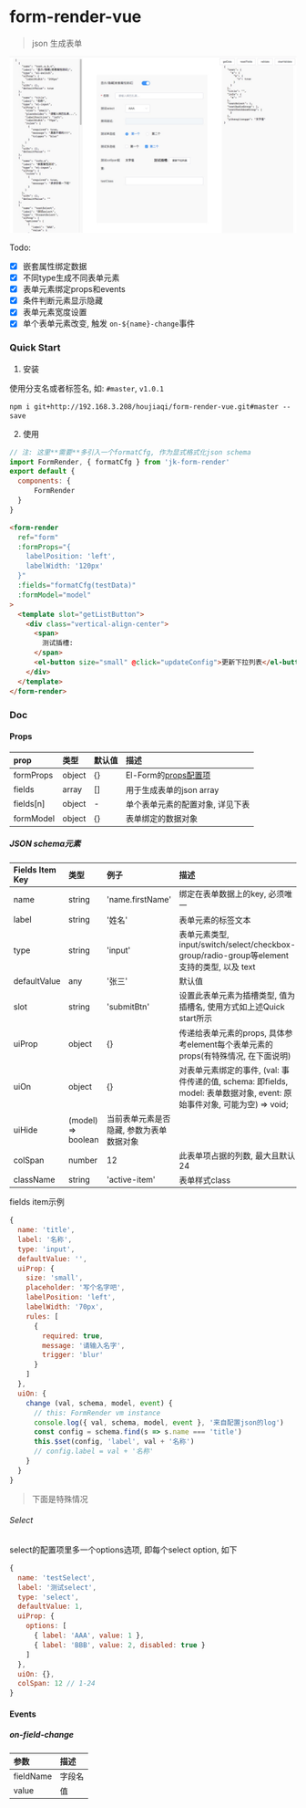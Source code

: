 # form-render-vue
> json 生成表单

![截图](./show.jpg)

Todo:
- [x] 嵌套属性绑定数据
- [x] 不同type生成不同表单元素
- [x] 表单元素绑定props和events
- [x] 条件判断元素显示隐藏
- [x] 表单元素宽度设置
- [x] 单个表单元素改变, 触发 `on-${name}-change`事件

### Quick Start

1. 安装

使用分支名或者标签名, 如: `#master`, `v1.0.1`

```
npm i git+http://192.168.3.208/houjiaqi/form-render-vue.git#master --save
```

2. 使用

```javascript
// 注: 这里**需要**多引入一个formatCfg, 作为显式格式化json schema
import FormRender, { formatCfg } from 'jk-form-render'
export default {
  components: {
      FormRender
  }
}
```

```html
<form-render
  ref="form"
  :formProps="{
    labelPosition: 'left',
    labelWidth: '120px'
  }"
  :fields="formatCfg(testData)"
  :formModel="model"
>
  <template slot="getListButton">
    <div class="vertical-align-center">
      <span>
        测试插槽:
      </span>
      <el-button size="small" @click="updateConfig">更新下拉列表</el-button>
    </div>
  </template>
</form-render>
```

### Doc

#### Props

| prop | 类型 | 默认值 | 描述
| :- | :- | :- | :-
| formProps | object | {} | El-Form的[props配置项](https://element.eleme.cn/#/zh-CN/component/form#form-attributes)
| fields | array | [] | 用于生成表单的json array
| fields[n] | object | - | 单个表单元素的配置对象, 详见下表
| formModel | object | {} | 表单绑定的数据对象



##### JSON schema元素

| Fields Item Key | 类型 | 例子 | 描述
| :- | :- | :- | :-
| name | string | 'name.firstName' | 绑定在表单数据上的key, 必须唯一
| label | string | '姓名' | 表单元素的标签文本
| type | string | 'input' | 表单元素类型, input/switch/select/checkbox-group/radio-group等element支持的类型, 以及 text
| defaultValue | any | '张三' | 默认值
| slot | string | 'submitBtn' | 设置此表单元素为插槽类型, 值为插槽名, 使用方式如上述Quick start所示
| uiProp | object | {} | 传递给表单元素的props, 具体参考element每个表单元素的props(有特殊情况, 在下面说明)
| uiOn | object | {} | 对表单元素绑定的事件, (val: 事件传递的值, schema: 即fields, model: 表单数据对象, event: 原始事件对象, 可能为空) => void; 
| uiHide | (model) => boolean | 当前表单元素是否隐藏, 参数为表单数据对象
| colSpan | number | 12 | 此表单项占据的列数, 最大且默认24
| className | string | 'active-item' | 表单样式class


fields item示例
```javascript
{
  name: 'title',
  label: '名称',
  type: 'input',
  defaultValue: '',
  uiProp: {
    size: 'small',
    placeholder: '写个名字吧',
    labelPosition: 'left',
    labelWidth: '70px',
    rules: [
      {
        required: true,
        message: '请输入名字',
        trigger: 'blur'
      }
    ]
  },
  uiOn: {
    change (val, schema, model, event) {
      // this: FormRender vm instance
      console.log({ val, schema, model, event }, '来自配置json的log')
      const config = schema.find(s => s.name === 'title')
      this.$set(config, 'label', val + '名称')
      // config.label = val + '名称'
    }
  }
}
```

> 下面是特殊情况
###### Select
select的配置项里多一个options选项, 即每个select option, 如下

```javascript
{
  name: 'testSelect',
  label: '测试select',
  type: 'select',
  defaultValue: 1,
  uiProp: {
    options: [
      { label: 'AAA', value: 1 },
      { label: 'BBB', value: 2, disabled: true }
    ]
  },
  uiOn: {},
  colSpan: 12 // 1-24
}
```



#### Events

##### on-field-change

| 参数 | 描述
| :- | :-
| fieldName | 字段名
| value | 值